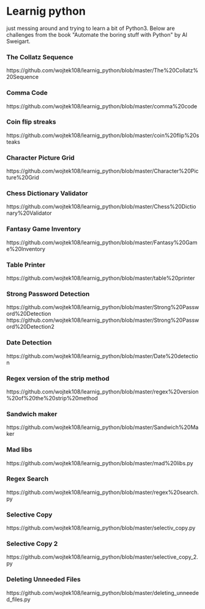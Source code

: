 # Learnig python
just messing around and trying to learn a bit of Python3. Below are challenges from the book "Automate the boring stuff with Python" by Al Sweigart.

<h3>The Collatz Sequence</h3>
https://github.com/wojtek108/learnig_python/blob/master/The%20Collatz%20Sequence



<h3>Comma Code</h3>
https://github.com/wojtek108/learnig_python/blob/master/comma%20code


<h3>Coin flip streaks</h3>
https://github.com/wojtek108/learnig_python/blob/master/coin%20flip%20steaks

<h3>Character Picture Grid</h3>
https://github.com/wojtek108/learnig_python/blob/master/Character%20Picture%20Grid

<h3>Chess Dictionary Validator</h3>
https://github.com/wojtek108/learnig_python/blob/master/Chess%20Dictionary%20Validator

<h3>Fantasy Game Inventory</h3>
https://github.com/wojtek108/learnig_python/blob/master/Fantasy%20Game%20Inventory

<h3>Table Printer</h3>
https://github.com/wojtek108/learnig_python/blob/master/table%20printer

<h3>Strong Password Detection</h3>
https://github.com/wojtek108/learnig_python/blob/master/Strong%20Password%20Detection
https://github.com/wojtek108/learnig_python/blob/master/Strong%20Password%20Detection2

<h3>Date Detection</h3>
https://github.com/wojtek108/learnig_python/blob/master/Date%20detection

<h3>Regex version of the strip method</h3>
https://github.com/wojtek108/learnig_python/blob/master/regex%20version%20of%20the%20strip%20method

<h3>Sandwich maker</h3>
https://github.com/wojtek108/learnig_python/blob/master/Sandwich%20Maker

<h3>Mad libs</h3>
https://github.com/wojtek108/learnig_python/blob/master/mad%20libs.py

<h3>Regex Search</h3>
https://github.com/wojtek108/learnig_python/blob/master/regex%20search.py

<h3>Selective Copy</h3>
https://github.com/wojtek108/learnig_python/blob/master/selectiv_copy.py

<h3>Selective Copy 2</h3>
https://github.com/wojtek108/learnig_python/blob/master/selective_copy_2.py

<h3>Deleting Unneeded Files</h3>
https://github.com/wojtek108/learnig_python/blob/master/deleting_unneeded_files.py


